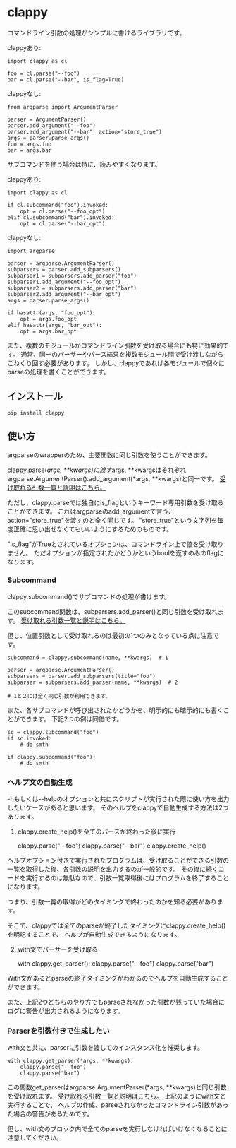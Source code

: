 # clappy

コマンドライン引数の処理がシンプルに書けるライブラリです。

clappyあり:

    import clappy as cl

    foo = cl.parse("--foo")
    bar = cl.parse("--bar", is_flag=True)

clappyなし:

    from argparse import ArgumentParser

    parser = ArgumentParser()
    parser.add_argument("--foo")
    parser.add_argument("--bar", action="store_true")
    args = parser.parse_args()
    foo = args.foo
    bar = args.bar


サブコマンドを使う場合は特に、読みやすくなります。

clappyあり:

    import clappy as cl

    if cl.subcommand("foo").invoked:
        opt = cl.parse("--foo_opt")
    elif cl.subcommand("bar").invoked:
        opt = cl.parse("--bar_opt")

clappyなし:

    import argparse

    parser = argparse.ArgumentParser()
    subparsers = parser.add_subparsers()
    subparser1 = subparsers.add_parser("foo")
    subparser1.add_argument("--foo_opt")
    subparser2 = subparsers.add_parser("bar")
    subparser2.add_argument("--bar_opt")
    args = parser.parse_args()

    if hasattr(args, "foo_opt"):
        opt = args.foo_opt
    elif hasattr(args, "bar_opt"):
        opt = args.bar_opt


また、複数のモジュールがコマンドライン引数を受け取る場合にも特に効果的です。
通常、同一のパーサーやパース結果を複数モジュール間で受け渡しながらこねくり回す必要があります。
しかし、clappyであれば各モジュールで個々にparseの処理を書くことができます。


## インストール

`pip install clappy`

## 使い方

argparseのwrapperのため、主要関数に同じ引数を使うことができます。

clappy.parse(*args, **kwargs)に渡す*args, **kwargsはそれぞれargparse.ArgumentParser().add_argument(*args, **kwargs)と同一です。
[受け取れる引数一覧と説明はこちら。](https://docs.python.org/ja/3/library/argparse.html#the-add-argument-method)

ただし、clappy.parseでは独自にis_flagというキーワード専用引数を受け取ることができます。
これはargparseのadd_argumentで言う、action="store_true"を渡すのと全く同じです。
"store_true"という文字列を毎度正確に思い出せなくてもいいようにするためのものです。

"is_flag"がTrueとされているオプションは、コマンドライン上で値を受け取りません。
ただオプションが指定されたかどうかというboolを返すのみのflagになります。

### Subcommand
clappy.subcommand()でサブコマンドの処理が書けます。

このsubcommand関数は、subparsers.add_parser()と同じ引数を受け取れます。
[受け取れる引数一覧と説明はこちら。](https://docs.python.org/ja/3/library/argparse.html#argumentparser-objects)

但し、位置引数として受け取れるのは最初の1つのみとなっている点に注意です。


    subcommand = clappy.subcommand(name, **kwargs)  # 1

    parser = argparse.ArgumentParser()
    subparsers = parser.add_subparsers(title="foo")
    subparser = subparsers.add_parser(name, **kwargs)  # 2
    
    # 1と２には全く同じ引数が利用できます。

また、各サブコマンドが呼び出されたかどうかを、明示的にも暗示的にも書くことができます。
下記2つの例は同価です。

    sc = clappy.subcommand("foo")
    if sc.invoked:
        # do smth

    if clappy.subcommand("foo"):
        # do smth

### ヘルプ文の自動生成

-hもしくは--helpのオプションと共にスクリプトが実行された際に使い方を出力したいケースがあると思います。
そのヘルプをclappyで自動生成する方法は2つあります。

1. clappy.create_help()を全てのパースが終わった後に実行


    clappy.parse("--foo")
    clappy.parse("--bar")
    clappy.create_help()

ヘルプオプション付きで実行されたプログラムは、受け取ることができる引数の一覧を取得した後、各引数の説明を出力するのが一般的です。
その後に続くコードを実行するのは無駄なので、引数一覧取得後にはプログラムを終了することになります。

つまり、引数一覧の取得がどのタイミングで終わったのかを知る必要があります。

そこで、clappyでは全てのparseが終了したタイミングにclappy.create_help()を明記することで、
ヘルプが自動生成できるようになります。

2. with文でパーサーを受け取る


    with clappy.get_parser():
        clappy.parse("--foo")
        clappy.parse("bar")

With文があるとparseの終了タイミングがわかるのでヘルプを自動生成することができます。

また、上記2つどちらのやり方でもparseされなかった引数が残っていた場合にログに警告が出力されるようになります。


### Parserを引数付きで生成したい

with文と共に、parserに引数を渡してのインスタンス化を推奨します。

    with clappy.get_parser(*args, **kwargs):
        clappy.parse("--foo")
        clappy.parse("bar")

この関数get_parserはargparse.ArgumentParser(*args, **kwargs)と同じ引数を受け取れます。
[受け取れる引数一覧と説明はこちら。](https://docs.python.org/ja/3/library/argparse.html#argumentparser-objects)
上記のようにwith文と実行することで、 ヘルプの作成、parseされなかったコマンドライン引数があった場合の警告があるためです。

但し、with文のブロック内で全てのparseを実行しなければいけなくなることに注意してください。
